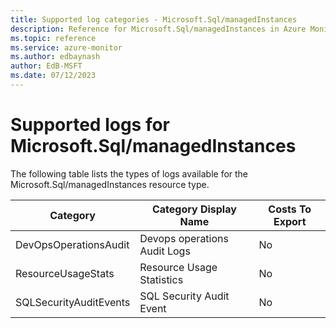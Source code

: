 ```yaml
---
title: Supported log categories - Microsoft.Sql/managedInstances
description: Reference for Microsoft.Sql/managedInstances in Azure Monitor Logs.
ms.topic: reference
ms.service: azure-monitor
ms.author: edbaynash
author: EdB-MSFT
ms.date: 07/12/2023
---
```

# Supported logs for Microsoft.Sql/managedInstances  
<!-- Data source : naam-->


  The following table lists the types of logs available for the Microsoft.Sql/managedInstances resource type.

|Category|Category Display Name|Costs To Export|
|---|---|---|
|DevOpsOperationsAudit |Devops operations Audit Logs |No |
|ResourceUsageStats |Resource Usage Statistics |No |
|SQLSecurityAuditEvents |SQL Security Audit Event |No |


<!--Gen Date:  Wed Jul 12 2023 17:59:09 GMT+0300 (Israel Daylight Time)-->